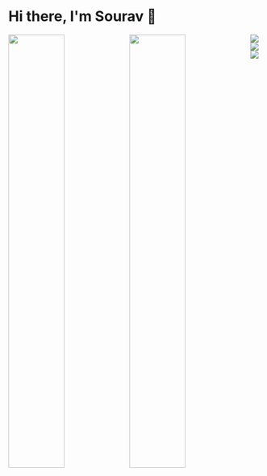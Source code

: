 # Hi there, I'm Sourav 👋

<img align="left"  width="47%" src="https://github-readme-stats.vercel.app/api?username=svdey&show_icons=true&theme=radical"/>

<img align="left" width="47%" src="https://github-readme-stats.vercel.app/api/top-langs/?username=svdey&layout=compact"/>

<img align="left" src="https://img.shields.io/badge/node.js-6DA55F?style=for-the-badge&logo=node.js&logoColor=white"/>
<img align="left" src="https://img.shields.io/badge/javascript-%23323330.svg?style=for-the-badge&logo=javascript&logoColor=%23F7DF1E"/>
<img align="left" src="https://img.shields.io/badge/c++-%2300599C.svg?style=for-the-badge&logo=c%2B%2B&logoColor=white"/>
